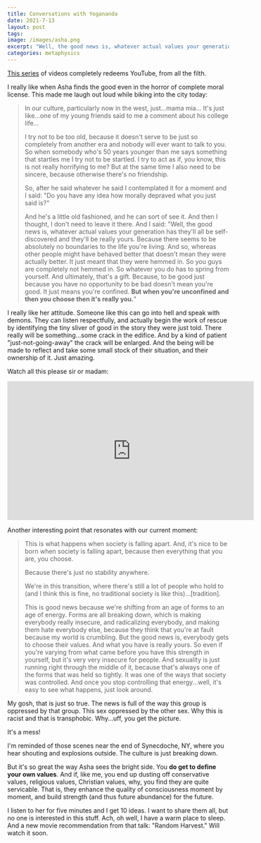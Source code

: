 ```yaml
---
title: Conversations with Yogananda
date: 2021-7-13
layout: post
tags:
image: /images/asha.png
excerpt: "Well, the good news is, whatever actual values your generation has they'll all be self-discovered and they'll be really yours. Because there seems to be absolutely no boundaries to the life you're living."
categories: metaphysics
---
```


[This series](https://www.youtube.com/watch?v=1eSUlbRR5eo&list=PLQ6EjqzSVNPJkp6xmPKoGwehBnhJkZSfW&index=23) of videos completely redeems YouTube, from all the filth.

I really like when Asha finds the good even in the horror of complete moral
license. This made me laugh out loud while biking into the city today:

> In our culture, particularly now in the west, just...mama mia...
> It's just like...one of my young friends said to me a comment about
> his college life...
> 
> I try not to be too old, because it doesn't serve to be just so completely
> from another era and nobody will ever want to talk to you. So
> when somebody who's 50 years younger than me says something that startles
> me I try not to be startled. I try to act as if, you know, this is not
> really horrifying to me? But at the same time I also need to be sincere,
> because otherwise there's no friendship.
> 
> So, after he said whatever he said I contemplated it for a moment and I said:
> "Do you have any idea how morally depraved what you just said is?"
> 
> And he's a little old fashioned, and he can sort of see it. And then
> I thought, I don't need to leave it there. And I said:
> "Well, the good news is, whatever actual values your generation has
> they'll all be self-discovered and they'll be really yours. Because
> there seems to be absolutely no boundaries to the life you're living.
> And so, whereas other people might have behaved better that doesn't mean
> they were actually better. It just meant that they were hemmed in.
> So you guys are completely not hemmed in. So whatever you do has to
> spring from yourself. And ultimately, that's a gift. Because, to be
> good just because you have no opportunity to be bad doesn't mean
> you're good. It just means you're confined. **But when you're unconfined
> and then you choose then it's really you.**"

I really like her attitude. Someone like this can go into hell and
speak with demons. They can listen respectfully, and actually begin the
work of rescue by identifying the tiny sliver of good in the story
they were just told. There really will be something...some crack in the
edifice. And by a kind of patient "just-not-going-away" the crack will
be enlarged. And the being will be made to reflect and take some small stock
of their situation, and their ownership of it. Just amazing.

Watch all this please sir or madam:

<iframe width="560" height="315" src="https://www.youtube.com/embed/1eSUlbRR5eo" title="YouTube video player" frameborder="0" allow="accelerometer; autoplay; clipboard-write; encrypted-media; gyroscope; picture-in-picture" allowfullscreen></iframe>

Another interesting point that resonates with our current moment:

> This is what happens when society is falling apart.
> And, it's nice to be born when society is falling apart, because then
> everything that you are, you choose.
> 
> Because there's just no stability anywhere.
> 
> We're in this transition, where there's still a lot of people who hold
> to (and I think this is fine, no traditional society is like this)...[tradition].
> 
> This is good news because we're shifting from an age of forms to an age of
> energy. Forms are all breaking down, which is making everybody really insecure,
> and radicalizing everybody, and making them hate everybody else, because
> they think that you're at fault because my world is crumbling.  But the good
> news is, everybody gets to choose their values. And what you have is really
> yours. So even if you're varying from what came before you have this strength
> in yourself, but it's very very insecure for people. And sexuality is just
> running right through the middle of it, because that's always one of the
> forms that was held so tightly. It was one of the ways that society was
> controlled. And once you stop controlling that energy...well, it's easy to see
> what happens, just look around.

My gosh, that is just so true. The news is full of the way this group is
oppressed by that group. This sex oppressed by the other sex. Why this
is racist and that is transphobic. Why...uff, you get the picture.

It's a mess!

I'm reminded of those scenes near the end of Synecdoche, NY, where you hear
shouting and explosions outside. The culture is just breaking down.

But it's so great the way Asha sees the bright side. You **do get to define
your own values**. And if, like me, you end up dusting off conservative
values, religious values, Christian values, why, you find they are quite
servicable. That is, they enhance the quality of consciousness moment by
moment, and build strength (and thus future abundance) for the future.

I listen to her for five minutes and I get 10 ideas. I want to share them all,
but no one is interested in this stuff. Ach, oh well, I have a warm place to
sleep. And a new movie recommendation from that talk: "Random Harvest." Will
watch it soon.
